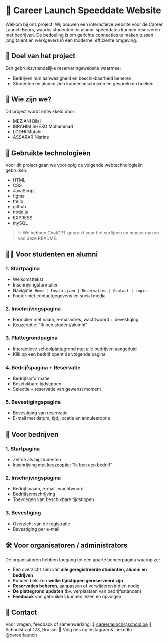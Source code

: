 # 💼 Career Launch Speeddate Website
Welkom bij ons project! Wij bouwen een interactieve website voor de Career Launch Beurs, waarbij studenten en alumni speeddates kunnen reserveren met bedrijven. De bedoeling is om gerichte connecties te maken tussen jong talent en werkgevers in een moderne, efficiënte omgeving.

## 🎯 Doel van het project
Een gebruiksvriendelijke reserveringswebsite waarmee:

- Bedrijven hun aanwezigheid en beschikbaarheid beheren
- Studenten en alumni zich kunnen inschrijven en gesprekken boeken
## 👥 Wie zijn we?
Dit project wordt ontwikkeld door:

- MEZIANI Bilal
- IBRAHIM SHEXO Mohammad
- LODHl Mutahir
- ASSARAR Nisrine
## 🔧 Gebruikte technologieën
Voor dit project gaan we voorlopig de volgende webtechnologieën gebruiken:

- HTML
- CSS
- JavaScript
- figma
- trello
- github
- node.js
- EXPRESS
- mySQL
> ✨ We hebben ChatGPT gebruikt voor het verfijnen en mooier maken van deze README.

## 🧑‍🎓 Voor studenten en alumni
### 1. Startpagina
 - Welkomsttekst
 - Inschrijvingsformulier
 - Navigatie:
`Home | Inschrijven | Reservaties | Contact | Login`
 - Footer met contactgegevens en social media
### 2. Inschrijvingspagina
- Formulier met naam, e-mailadres, wachtwoord + bevestiging
- Keuzeoptie: "Ik ben student/alumni"
### 3. Plattegrondpagina
- Interactieve schoolplattegrond met alle bedrijven aangeduid
- Klik op een bedrijf opent de volgende pagina
### 4. Bedrijfspagina + Reservatie
- Bedrijfsinformatie
- Beschikbare tijdstippen
- Selectie + reservatie van gewenst moment
### 5. Bevestigingspagina
- Bevestiging van reservatie
- E-mail met datum, tijd, locatie en annuleeroptie
## 🏢 Voor bedrijven
### 1. Startpagina
- Zelfde als bij studenten
- Inschrijving met keuzeoptie: "Ik ben een bedrijf"
### 2. Inschrijvingspagina
- Bedrijfsnaam, e-mail, wachtwoord
- Bedrijfsomschrijving
- Toevoegen van beschikbare tijdstippen
### 3. Bevestiging
- Overzicht van de registratie
- Bevestiging per e-mail

## 🛠️ Voor organisatoren / administrators

De organisatoren hebben toegang tot een aparte beheerpagina waarop ze:
- Een overzicht zien van **alle geregistreerde studenten, alumni en bedrijven**
- Kunnen bekijken **welke tijdstippen gereserveerd zijn**
- **Reservaties beheren**, aanpassen of verwijderen indien nodig
- **De plattegrond updaten** (bv. verplaatsen van bedrijfsstanden)
- **Feedback** van gebruikers kunnen lezen en opvolgen
  
## 📩 Contact
Voor vragen, feedback of samenwerking:
📧 careerlaunch@school.be
📍 Schoolstraat 123, Brussel
📱 Volg ons op Instagram & LinkedIn @careerlaunch

